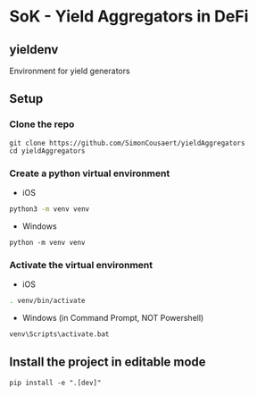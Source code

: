 # SoK - Yield Aggregators in DeFi


## yieldenv

Environment for yield generators

## Setup

### Clone the repo
```
git clone https://github.com/SimonCousaert/yieldAggregators
cd yieldAggregators
```

### Create a python virtual environment

  - iOS
    
  ```zsh
  python3 -m venv venv
  ```

  - Windows
    
  ```
  python -m venv venv
  ```

### Activate the virtual environment

  - iOS
  
  ```zsh
  . venv/bin/activate
  ```
  
  - Windows (in Command Prompt, NOT Powershell)
  
  ```zsh
  venv\Scripts\activate.bat
  ```

## Install the project in editable mode
```
pip install -e ".[dev]"
```